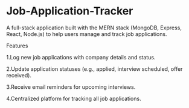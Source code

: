 # Job-Application-Tracker
A full-stack application built with the MERN stack (MongoDB, Express, React, Node.js) to help users manage and track job applications.

Features

1.Log new job applications with company details and status.

2.Update application statuses (e.g., applied, interview scheduled, offer received).

3.Receive email reminders for upcoming interviews.

4.Centralized platform for tracking all job applications.
